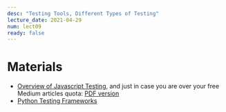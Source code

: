 ```yaml
---
desc: "Testing Tools, Different Types of Testing"
lecture_date: 2021-04-29
num: lect09
ready: false
---
```


# Materials
* [Overview of Javascript Testing](https://medium.com/welldone-software/an-overview-of-javascript-testing-7ce7298b9870), and just in case you are over your free Medium articles quota: [PDF version](https://www.cs.ucsb.edu/~holl/CS148/handouts/JSTesting.pdf) 
* [Python Testing Frameworks](https://blog.testproject.io/2020/10/27/top-python-testing-frameworks/)



